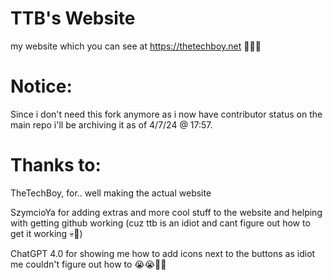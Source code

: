 # TTB's Website
my website which you can see at https://thetechboy.net 💯💯💯

# Notice:
Since i don't need this fork anymore as i now have contributor status on the main repo i'll be archiving it as of 4/7/24 @ 17:57.

# Thanks to:
TheTechBoy, for.. well making the actual website

SzymcioYa for adding extras and more cool stuff to the website and helping with getting github working (cuz ttb is an idiot and cant figure out how to get it working 💀🙏)

ChatGPT 4.0 for showing me how to add icons next to the buttons as idiot me couldn't figure out how to 😭😭🙏🙏
